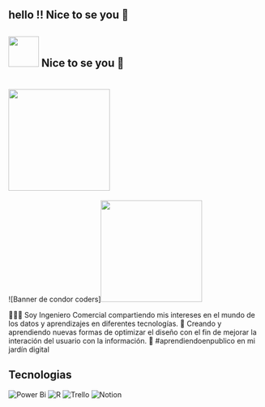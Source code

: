 ## hello !! Nice to se you 👋
## <img src="https://media4.giphy.com/media/v1.Y2lkPTc5MGI3NjExaWtlN3N2b2NrMmlodXJ4aGk1aWR0aXoxcXJzMHE5bHI3ZG5kNmY4ZiZlcD12MV9pbnRlcm5hbF9naWZfYnlfaWQmY3Q9cw/TfSJ8TGlL0E9DzSSUF/giphy.webp"  width="60"/>  Nice to se you 👋
# <img src="https://media2.giphy.com/media/v1.Y2lkPTc5MGI3NjExN21vMndtYWgzd3l6eHh2bTBzYnJ0dmw2MTNkdHhkdmhobnp2a213YiZlcD12MV9pbnRlcm5hbF9naWZfYnlfaWQmY3Q9cw/gjrOAylhpZm3dLnO5J/giphy.webp"  width="200"/>

![Banner de condor coders]<img src="file:///C:/Users/nicol/Downloads/Nueva%20carpeta/Presentaci%C3%B3n1.gif"  width="200"/>


👩🏻‍🎓 Soy Ingeniero Comercial compartiendo mis intereses  en el mundo de los datos y aprendizajes en diferentes tecnologías.
🎨 Creando  y aprendiendo  nuevas formas de optimizar el diseño con el fin de  mejorar la interación del usuario con la información. 
🌱 #aprendiendoenpublico en mi jardín digital


## Tecnologias
![Power Bi](https://img.shields.io/badge/power_bi-F2C811?style=for-the-badge&logo=powerbi&logoColor=black)
![R](https://img.shields.io/badge/r-%23276DC3.svg?style=for-the-badge&logo=r&logoColor=white)
![Trello](https://img.shields.io/badge/Trello-%23026AA7.svg?style=for-the-badge&logo=Trello&logoColor=white)
![Notion](https://img.shields.io/badge/Notion-%23000000.svg?style=for-the-badge&logo=notion&logoColor=white)


